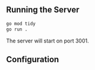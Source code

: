 

## Running the Server

```bash
go mod tidy
go run .
```

The server will start on port 3001.

## Configuration

